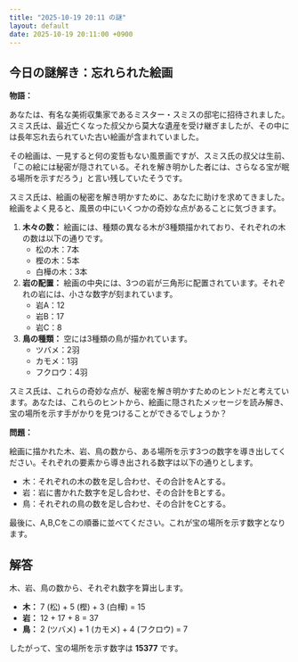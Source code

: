 ```yaml
---
title: "2025-10-19 20:11 の謎"
layout: default
date: 2025-10-19 20:11:00 +0900
---
```

## 今日の謎解き：忘れられた絵画

**物語：**

あなたは、有名な美術収集家であるミスター・スミスの邸宅に招待されました。スミス氏は、最近亡くなった叔父から莫大な遺産を受け継ぎましたが、その中には長年忘れ去られていた古い絵画が含まれていました。

その絵画は、一見すると何の変哲もない風景画ですが、スミス氏の叔父は生前、「この絵には秘密が隠されている。それを解き明かした者には、さらなる宝が眠る場所を示すだろう」と言い残していたそうです。

スミス氏は、絵画の秘密を解き明かすために、あなたに助けを求めてきました。絵画をよく見ると、風景の中にいくつかの奇妙な点があることに気づきます。

1.  **木々の数：** 絵画には、種類の異なる木が3種類描かれており、それぞれの木の数は以下の通りです。
    *   松の木：7本
    *   樫の木：5本
    *   白樺の木：3本
2.  **岩の配置：** 絵画の中央には、3つの岩が三角形に配置されています。それぞれの岩には、小さな数字が刻まれています。
    *   岩A：12
    *   岩B：17
    *   岩C：8
3.  **鳥の種類：** 空には3種類の鳥が描かれています。
    *  ツバメ：2羽
    *  カモメ：1羽
    *  フクロウ：4羽

スミス氏は、これらの奇妙な点が、秘密を解き明かすためのヒントだと考えています。あなたは、これらのヒントから、絵画に隠されたメッセージを読み解き、宝の場所を示す手がかりを見つけることができるでしょうか？

**問題：**

絵画に描かれた木、岩、鳥の数から、ある場所を示す3つの数字を導き出してください。それぞれの要素から導き出される数字は以下の通りとします。

* 木：それぞれの木の数を足し合わせ、その合計をAとする。
* 岩：岩に書かれた数字を足し合わせ、その合計をBとする。
* 鳥：それぞれの鳥の数を足し合わせ、その合計をCとする。

最後に、A,B,Cをこの順番に並べてください。これが宝の場所を示す数字となります。

## 解答

木、岩、鳥の数から、それぞれ数字を算出します。

*   **木：** 7 (松) + 5 (樫) + 3 (白樺) = 15
*   **岩：** 12 + 17 + 8 = 37
*   **鳥：** 2 (ツバメ) + 1 (カモメ) + 4 (フクロウ) = 7

したがって、宝の場所を示す数字は **15377** です。
